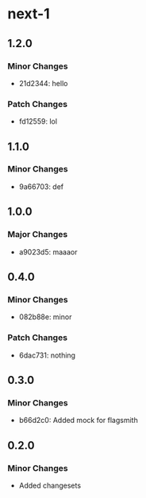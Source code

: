 # next-1

## 1.2.0

### Minor Changes

- 21d2344: hello

### Patch Changes

- fd12559: lol

## 1.1.0

### Minor Changes

- 9a66703: def

## 1.0.0

### Major Changes

- a9023d5: maaaor

## 0.4.0

### Minor Changes

- 082b88e: minor

### Patch Changes

- 6dac731: nothing

## 0.3.0

### Minor Changes

- b66d2c0: Added mock for flagsmith

## 0.2.0

### Minor Changes

- Added changesets
